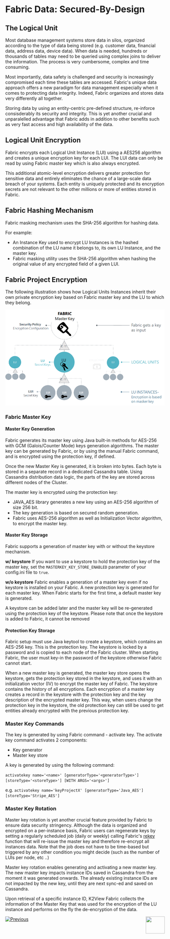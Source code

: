 # **Fabric Data: Secured-By-Design** 



## The Logical Unit 

Most database management systems store data in silos, organized according to the type of data being stored (e.g. customer data, financial data, address data, device data). When data is needed, hundreds or thousands of tables may need to be queried using complex joins to deliver the information. The process is very cumbersome, complex and time consuming.

Most importantly, data safety is challenged and security is increasingly compromised each time these tables are accessed. Fabric's unique data approach offers a new paradigm for data management especially when it comes to protecting data integrity. Indeed, Fabric organizes and stores data very differently all together. 

Storing data by using an entity-centric pre-defined structure, re-inforce consisderably its security and integrity. This is yet another crucial and unparalelled advantage that Fabric adds in addition to other benefits such as very fast access and high availability of the data. 


## Logical Unit Encryption 

Fabric encrypts each Logical Unit Instance (LUI) using a AES256 algorithm and creates a unique encryption key for each LUI. The LUI data can only be read by using Fabric master key which is also always encrypted. 

This additional atomic-level encryption delivers greater protection for sensitive data and entirely eliminates the chance of a large-scale data breach of your systems. Each entity is uniquely protected and its encryption secrets are not relevant to the other millions or more of entities stored in Fabric.   


## Fabric Hashing Mechanism

Fabric masking mechanism uses the SHA-256 algorithm for hashing data. 

For example:

- An Instance Key used to encrypt LU Instances is the hashed combination of the LU name it belongs to, its own LU Instance, and the master key.
- Fabric masking utility uses the SHA-256 algorithm when hashing the original value of any encrypted field of a given LUI.


## Fabric Project Encryption

The following illustration shows how Logical Units Instances inherit their own private encryption key based on Fabric master key and the LU to which they belong.

<img src="/articles/26_fabric_security/images/02_fabric_encryption_process.png">



### Fabric Master Key 

#### Master Key Generation

Fabric generates its master key using Java built-in methods for AES-256 with GCM (Galois/Counter Mode) keys generation algorithms. 
The master key can be generated by Fabric, or by using the manual Fabric command, and is encrypted using the protection key, if defined. 

Once the new Master Key is generated, it is broken into bytes. Each byte is stored in a separate record in a dedicated Cassandra table. Using Cassandra distribution data logic, the parts of the key are stored across different nodes of the Cluster. 

The master key is encrypted using the protection key:
- JAVA_AES library generates a new key using an AES-256 algorithm of size 256 bit. 
- The key generation is based on secured random generation.
- Fabric uses AES-256 algorithm as well as Initialization Vector algorithm, to encrypt the master key.


#### Master Key Storage

Fabric supports a generation of master key with or without the keystore mechanism. 

**w/ keystore**
If you want to use a keystore to hold the protection key of the master key, set the ```MASTERKEY_KEY_STORE_ENABLED``` parameter of your config.ini file to ```true```.

**w/o keystore**
Fabric enables a generation of a master key even if no keystore is installed on your Fabric. A new protection key is generated for each master key. 
When Fabric starts for the first time, a default master key is generated.

A keystore can be added later and the master key will be re-generated using the protection key of the keystore. 
Please note that once the keystore is added to Fabric, it cannot be removed


#### Protection Key Storage

Fabric setup must use Java keytool to create a keystore, which contains an AES-256 key. This is the protection key.
The keystore is locked by a password and is copied to each node of the Fabric cluster.
When starting Fabric, the user must key-in the password of the keystore otherwise Fabric cannot start.

When a new master key is generated, the master key store opens the keystore, gets the protection key stored in the keystore, and uses it with an initialization vector (IV) to encrypt the master key of Fabric. 
The keystore contains the history of all encryptions. Each encryption of a master key creates a record in the keystore with the protection key and the key description of the encrypted master key. This way, when users change the protection key in the keystore, the old protection key can still be used to get entities already encrypted with the previous protection key. 



### Master Key Commands

The key is generated by using Fabric command - activate key. The activate key command activates 2 components:

- Key generator
- Master key store

A key is generated by using the following command:

```activatekey name='<name>' [generatorType='<generatorType>'] [storeType='<storeType>'] [WITH ARGS='<args>']```

e.g.
```activatekey name='keyProjectX' [generatorType='Java_AES'] [storeType='Stripe_AES']```


### Master Key Rotation

Master key rotation is yet another crucial feature provided by Fabric to ensure data security stringency. Although the data is organized and encrypted on a per-instance basis, Fabric users can regenerate keys by setting a regularly scheduled job (daily or weekly) calling Fabric's [rekey](/articles/26_fabric_security/03_fabric_LUI_encryption.md#lurekey) function that will re-issue the master key and therefore re-encrypt all instances data. 
Note that the job does not have to be time-based but triggered by any other condition you might decide (such as the number of LUIs per node, etc ..)

Master key rotation enables generating and activating a new master key. The new master key impacts instance IDs saved in Cassandra from the moment it was generated onwards. The already existing instance IDs are not impacted by the new key, until they are next sync-ed and saved on Cassandra.

Upon retrieval of a specific instance ID, K2View Fabric collects the information of the Master Key that was used for the encryption of the LU instance and performs on the fly the de-encryption of the data.



[![Previous](/articles/images/Previous.png)](/articles/26_fabric_security/01_fabric_security_overview.md)[<img align="right" width="60" height="54" src="/articles/images/Next.png">](/articles/26_fabric_security/03_fabric_LUI_encryption.md)
